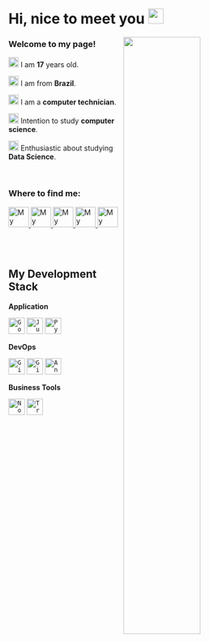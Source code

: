 # Hi, nice to meet you <img width="30" src="https://emojis.slackmojis.com/emojis/images/1597320283/10003/catjam.gif?1597320283" />

<img align="right" width="55%" src="https://media.giphy.com/media/grlkPWm6vpdRqZqMQV/giphy.gif" />


### Welcome to my page!
<img width="20" src="https://emojis.slackmojis.com/emojis/images/1536351075/4594/blob-wave.gif?1536351075"/>   I am <b>17</b> years old.


<img width="20" src="https://emojis.slackmojis.com/emojis/images/1591808522/9339/brazil.png?1591808522"/>   I am from <b>Brazil</b>.


<img width="20" src="https://emojis.slackmojis.com/emojis/images/1616977468/25208/laptop.gif?1616977468" />   I am a <b>computer technician</b>.


<img width="20" src="https://emojis.slackmojis.com/emojis/images/1615940173/21457/books.gif?1615940173" />   Intention to study <b>computer science</b>.


<img width="20" src="https://www.flaticon.com/svg/vstatic/svg/893/893220.svg?token=exp=1617893900~hmac=2a755699edddadc42d63583c45aa9998" />   Enthusiastic about studying <b>Data Science</b>.


<br/>

### Where to find me:

<a href="https://www.linkedin.com/in/savio-vianna-217705201/">
  <img alt="My linkedin" width="40" src="https://www.flaticon.com/svg/vstatic/svg/185/185964.svg?token=exp=1617894104~hmac=61cf077d9f66fafa1b6e920785b8ecf1" />
</a>

<a href="http://t.me/savio_DS">
  <img alt="My Telegram" width="40" src="https://www.flaticon.com/svg/vstatic/svg/185/185977.svg?token=exp=1617894099~hmac=aeabf58fa4a1da933604a3bdd92e7c50" />
</a>

<a href="mailto:savioviannads@gmail.com">
  <img alt="My Contact" width="40" src="https://www.flaticon.com/svg/vstatic/svg/270/270021.svg?token=exp=1617894163~hmac=bed2b2b6db6e9d168e63abc83fa5e7cd" />
</a>

<a href="https://www.youtube.com/channel/UCd0__YGlMvo5nHm7GbYGenQ/featured">
  <img alt="My Channel" width="40" src="https://www.flaticon.com/svg/vstatic/svg/185/185983.svg?token=exp=1617894072~hmac=5eb61188168297ead50f1f05658d2ad5" />
</a>

<a href="https://github.com/saviovianna?tab=repositories">
  <img alt="My Repositories" width="40" src="https://www.flaticon.com/svg/vstatic/svg/2932/2932852.svg?token=exp=1617894032~hmac=77bf3b85963f90613c18c8c1c32cb50b" />
</a>

<br/><br/>

## My Development Stack

**Application**

<code><img height="32" src="https://colab.research.google.com/img/colab_favicon_256px.png" alt="Google Colab"/></code>
<code><img height="32" src="https://emojis.slackmojis.com/emojis/images/1568670853/6418/jupyter.png?1568670853" alt="Jupyter Notebook"/></code>
<code><img height="32" src="https://emojis.slackmojis.com/emojis/images/1450319444/32/python.png?1450319444" alt="Python"/></code>

**DevOps**

<code><img height="32" src="https://cdn3.iconfinder.com/data/icons/inficons/512/github.png" alt="GitHub"/></code>
<code><img height="32" src="https://emojis.slackmojis.com/emojis/images/1501021339/341/git.png?1501021339" alt="Git"/></code>
<code><img height="32" src="https://external-content.duckduckgo.com/iu/?u=https%3A%2F%2Fwww.nicepng.com%2Fpng%2Fdetail%2F85-851058_anaconda-icon-anaconda-python-icon.png&f=1&nofb=1" alt="Anaconda"/></code>

**Business Tools**

<code><img height="32" src="https://cdn.iconscout.com/icon/free/png-512/notion-1693557-1442598.png" alt="Notion"/></code>
<code><img height="32" src="https://cdn.iconscout.com/icon/free/png-512/trello-6-569395.png" alt="Trello"/></code>
